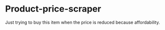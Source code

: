 # Product-price-scraper

Just trying to buy this item when the price is reduced because affordability.

